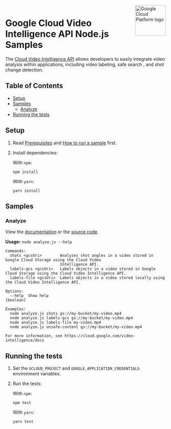 <img src="https://avatars2.githubusercontent.com/u/2810941?v=3&s=96" alt="Google Cloud Platform logo" title="Google Cloud Platform" align="right" height="96" width="96"/>

# Google Cloud Video Intelligence API Node.js Samples

The [Cloud Video Intelligence API][video_docs] allows developers to easily
integrate video analysis within applications, including video labeling, safe search
, and shot change detection.

[video_docs]: https://cloud.google.com/video-intelligence/docs/

## Table of Contents

* [Setup](#setup)
* [Samples](#samples)
  * [Analyze](#analyze)
* [Running the tests](#running-the-tests)

## Setup

1.  Read [Prerequisites][prereq] and [How to run a sample][run] first.
1.  Install dependencies:

    With `npm`:

        npm install

    With `yarn`:

        yarn install

[prereq]: ../README.md#prerequisities
[run]: ../README.md#how-to-run-a-sample

## Samples

### Analyze

View the [documentation][analyze_docs] or the [source code][analyze_code].

__Usage:__ `node analyze.js --help`

```
Commands:
  shots <gcsUri>        Analyzes shot angles in a video stored in Google Cloud Storage using the Cloud Video
                        Intelligence API.
  labels-gcs <gcsUri>   Labels objects in a video stored in Google Cloud Storage using the Cloud Video Intelligence API.
  labels-file <gcsUri>  Labels objects in a video stored locally using the Cloud Video Intelligence API.

Options:
  --help  Show help                                                                                            [boolean]

Examples:
  node analyze.js shots gs://my-bucket/my-video.mp4
  node analyze.js labels-gcs gs://my-bucket/my-video.mp4
  node analyze.js labels-file my-video.mp4
  node analyze.js unsafe-content gs://my-bucket/my-video.mp4

For more information, see https://cloud.google.com/video-intelligence/docs
```

[analyze_docs]: https://cloud.google.com/video-intelligence/docs
[analyze_code]: analyze.js

## Running the tests

1.  Set the `GCLOUD_PROJECT` and `GOOGLE_APPLICATION_CREDENTIALS` environment
    variables.

1.  Run the tests:

    With `npm`:

        npm test

    With `yarn`:

        yarn test
